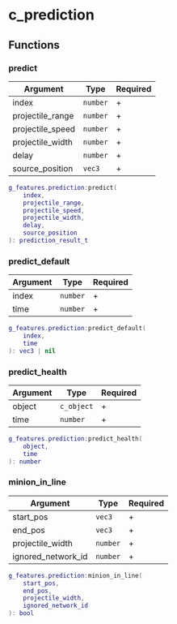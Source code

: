 # c\_prediction

## Functions

### predict

| Argument          | Type     | Required |
| ----------------- | -------- | -------- |
| index             | `number` | +        |
| projectile\_range | `number` | +        |
| projectile\_speed | `number` | +        |
| projectile\_width | `number` | +        |
| delay             | `number` | +        |
| source\_position  | `vec3`   | +        |

```lua
g_features.prediction:predict( 
    index,
    projectile_range,
    projectile_speed,
    projectile_width,
    delay,
    source_position
): prediction_result_t
```

### predict\_default

| Argument | Type     | Required |
| -------- | -------- | -------- |
| index    | `number` | +        |
| time     | `number` | +        |

```lua
g_features.prediction:predict_default( 
    index,
    time
): vec3 | nil
```

### predict\_health

| Argument | Type       | Required |
| -------- | ---------- | -------- |
| object   | `c_object` | +        |
| time     | `number`   | +        |

```lua
g_features.prediction:predict_health( 
    object,
    time
): number
```

### minion\_in\_line

| Argument             | Type     | Required |
| -------------------- | -------- | -------- |
| start\_pos           | `vec3`   | +        |
| end\_pos             | `vec3`   | +        |
| projectile\_width    | `number` | +        |
| ignored\_network\_id | `number` | +        |

```lua
g_features.prediction:minion_in_line( 
    start_pos,
    end_pos,
    projectile_width,
    ignored_network_id
): bool
```
